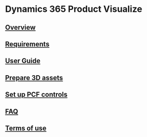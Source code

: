 # Dynamics 365 Product Visualize
## [Overview](index.md)
## [Requirements](requirements.md)
## [User Guide](user-guide.md)
## [Prepare 3D assets](prepare-3D-assets.md)
## [Set up PCF controls](pcf-controls.md)
## [FAQ](faq.md)
## [Terms of use](tou.md)
